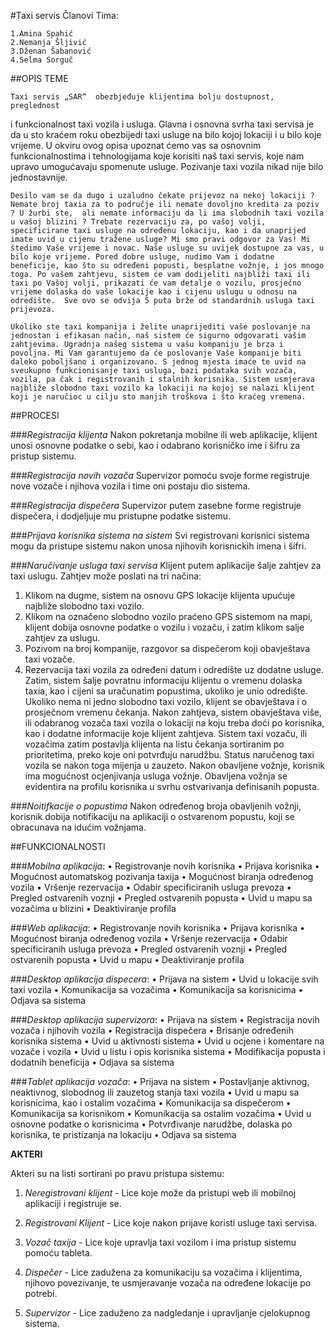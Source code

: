 #Taxi servis
Članovi Tima:

    1.Amina Spahić 
    2.Nemanja Šljivić 
    3.Dženan Šabanović
    4.Selma Sorguč 
    
                                                    
    
##OPIS TEME

    Taxi servis „SAR“  obezbjeđuje klijentima bolju dostupnost, preglednost  
i funkcionalnost taxi vozila i usluga. Glavna i osnovna svrha taxi servisa 
je da u sto kraćem roku obezbijedi taxi usluge na bilo kojoj lokaciji i u bilo 
koje vrijeme. U okviru ovog opisa upoznat ćemo vas sa osnovnim 
funkcionalnostima i tehnologijama koje korisiti naš taxi servis, koje nam 
upravo umogućavaju spomenute usluge. Pozivanje taxi vozila nikad nije bilo 
jednostavnije. 

 	Desilo vam se da dugo i uzaludno čekate prijevoz na nekoj lokaciji ? Nemate broj taxia za to područje ili nemate dovoljno kredita za poziv ? U žurbi ste,  ali nemate informaciju da li ima slobodnih taxi vozila u vašoj blizini ? Trebate rezervaciju za, po vašoj volji, specificirane taxi usluge na određenu lokaciju, kao i da unaprijed imate uvid u cijenu tražene usluge? Mi smo pravi odgovor za Vas! Mi  štedimo Vaše vrijeme i novac. Naše usluge su uvijek dostupne za vas, u bilo koje vrijeme. Pored dobre usluge, nudimo Vam i dodatne beneficije, kao što su određeni popusti, besplatne vožnje, i jos mnogo toga. Po vašem zahtjevu, sistem će vam dodijeliti najbliži taxi ili taxi po Vašoj volji, prikazati će vam detalje o vozilu, prosječno vrijeme dolaska do vaše lokacije kao i cijenu uslugu u odnosu na odredište.  Sve ovo se odvija 5 puta brže od standardnih usluga taxi prijevoza.
 	
 	Ukoliko ste taxi kompanija i želite unaprijediti vaše poslovanje na jednostan i efikasan način, naš sistem će sigurno odgovarati vašim zahtjevima. Ugradnja našeg sistema u vašu kompaniju je brza i povoljna. Mi Vam garantujemo da će poslovanje Vaše kompanije biti daleko poboljšano i organizovano. S jednog mjesta imaće te uvid na sveukupno funkcionisanje taxi usluga, bazi podataka svih vozača, vozila, pa čak i registrovanih i stalnih korisnika. Sistem usmjerava najbliže slobodno taxi vozilo ka lokaciji na kojoj se nalazi klijent koji je naručioc u cilju sto manjih troškova i što kraćeg vremena.

   

##PROCESI

###*Registracija klijenta*
Nakon pokretanja mobilne ili web aplikacije, klijent  unosi osnovne podatke o sebi, kao i odabrano korisničko ime i šifru za pristup sistemu. 

###*Registracija novih vozača*
Supervizor pomoću svoje forme registruje nove vozače i njihova vozila i time oni postaju dio sistema.

###*Registracija dispečera*
Supervizor putem zasebne forme registruje dispečera, i dodjeljuje mu pristupne podatke sistemu.

###*Prijava korisnika sistema na sistem*
Svi registrovani korisnici sistema mogu da pristupe sistemu nakon unosa njihovih korisnickih imena i šifri.

###*Naručivanje usluga taxi servisa*
Klijent putem aplikacije šalje zahtjev za taxi uslugu. Zahtjev može poslati na tri načina:
1. Klikom na dugme, sistem na osnovu GPS lokacije klijenta upućuje najbliže slobodno taxi vozilo.
2. Klikom na označeno slobodno vozilo praćeno GPS sistemom na mapi, klijent dobija osnovne podatke o vozilu i vozaču, i zatim klikom salje zahtjev za uslugu. 
3. Pozivom na broj kompanije, razgovor sa dispečerom koji obavještava taxi vozače. 
4. Rezervacija taxi vozila za određeni datum i odredište uz dodatne usluge.
Zatim, sistem šalje povratnu informaciju klijentu o vremenu dolaska taxia, kao i cijeni sa uračunatim popustima, ukoliko je unio odredište. Ukoliko nema ni jedno slobodno taxi vozilo, klijent se obavještava i o prosječnom vremenu čekanja.
Nakon zahtjeva, sistem obavještava više, ili odabranog vozača taxi vozila o lokaciji na koju treba doći po korisnika, kao i dodatne informacije koje klijent zahtjeva. Sistem taxi vozaču, ili vozačima zatim postavlja klijenta na listu čekanja sortiranim po prioritetima, preko koje oni potvrđuju narudžbu. Status naručenog taxi vozila se nakon toga mijenja u zauzeto.
Nakon obavljene vožnje, korisnik ima mogućnost ocjenjivanja usluga vožnje. Obavljena vožnja se evidentira na profilu korisnika u svrhu ostvarivanja definisanih popusta.

###*Noitifkacije o popustima*
Nakon određenog broja obavljenih vožnji, korisnik dobija notifikaciju na aplikaciji o ostvarenom popustu, koji se obracunava na idućim vožnjama. 


##FUNKCIONALNOSTI

###*Mobilna aplikacija*: 
• Registrovanje novih korisnika
• Prijava korisnika
• Mogućnost automatskog pozivanja taxija
• Mogućnost biranja određenog vozila
• Vršenje rezervacija
• Odabir specificiranih usluga prevoza
• Pregled ostvarenih voznji
• Pregled ostvarenih popusta
• Uvid u mapu sa vozačima u blizini
• Deaktiviranje profila

###*Web aplikacija*: 
• Registrovanje novih korisnika
• Prijava korisnika
• Mogućnost biranja određenog vozila
• Vršenje rezervacija
• Odabir specificiranih usluga prevoza
• Pregled ostvarenih voznji
• Pregled ostvarenih popusta
• Uvid u mapu 
• Deaktiviranje profila


###*Desktop aplikacija dispecera*: 
• Prijava na sistem
• Uvid u lokacije svih taxi vozila
• Komunikacija sa vozačima
• Komunikacija sa korisnicima
• Odjava sa sistema

###*Desktop aplikacija supervizora*:
• Prijava na sistem
• Registracija novih vozača i njihovih vozila
• Registracija dispečera
• Brisanje određenih korisnika sistema
• Uvid u aktivnosti sistema
• Uvid u ocjene i komentare na vozače i vozila
• Uvid u listu i opis korisnika sistema
• Modifikacija popusta i dodatnih beneficija
• Odjava sa sistema

###*Tablet aplikacija vozača*:
• Prijava na sistem
• Postavljanje aktivnog, neaktivnog, slobodnog ili zauzetog stanja taxi vozila
• Uvid u mapu sa korisnicima, kao i ostalim vozačima
• Komunikacija sa dispečerom
• Komunikacija sa korisnikom
• Komunikacija sa ostalim vozačima
• Uvid u osnovne podatke o korisnicima
• Potvrđivanje narudžbe, dolaska po korisnika, te pristizanja na lokaciju
• Odjava sa sistema


**AKTERI**

Akteri su na listi sortirani po pravu pristupa sistemu:

1. *Neregistrovani klijent* - Lice koje može da pristupi web ili mobilnoj aplikaciji i registruje se.

2. *Registrovani Klijent* - Lice koje nakon prijave koristi usluge taxi servisa.

3. *Vozač taxija* - Lice koje upravlja taxi vozilom i ima pristup sistemu pomoću tableta.

4. *Dispečer* - Lice zadužena za komunikaciju sa vozačima i klijentima, njihovo povezivanje, te usmjeravanje vozača na određene lokacije po potrebi.

5. *Supervizor* - Lice zaduženo za nadgledanje i upravljanje cjelokupnog sistema.



